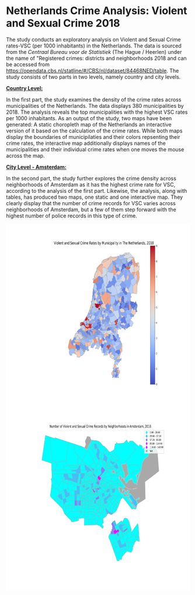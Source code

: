 # Netherlands Crime Analysis: Violent and Sexual Crime 2018

The study conducts an exploratory analysis on Violent and Sexual Crime rates-VSC (per 1000 inhabitants) in the Netherlands. The data is sourced from the *Centraal Bureau voor de Statistiek* (The Hague / Heerlen) under the name of "Registered crimes: districts and neighborhoods 2018 and can be accessed from https://opendata.cbs.nl/statline/#/CBS/nl/dataset/84468NED/table. The study consists of two parts in two levels, namely country and city levels. 

**[Country Level:](https://github.com/muratko357/Netherlands-Crime-Analysis/blob/main/NL_Crime_rates_by_municipality.ipynb)**

In the first part, the study examines the density of the crime rates across municipalities of the Netherlands. The data displays 380 municipalities by 2018. The analysis reveals the top municipalities with the highest VSC rates per 1000 inhabitants. As an output of the study, two maps have been generated: A static choropleth map of the Netherlands an interactive version of it based on the calculation of the crime rates. While both maps display the boundaries of municipilaties and their colors repsenting their crime rates, the interactive map additionally displays names of the municipalities and their individual crime rates when one moves the mouse across the map.

**[City Level - Amsterdam:](https://github.com/muratko357/Netherlands-Crime-Analysis/blob/main/Crime_by_neighborhood_Amsterdam.ipynb)**

In the second part, the study further explores the crime density across neighborhoods of Amsterdam as it has the highest crime rate for VSC, according to the analysis of the first part. Likewise, the analysis, along with tables, has produced two maps, one static and one interactive map. They clearly display that the number of crime records for VSC varies across neighborhoods of Amsterdam, but a few of them step forward with the highest number of police records in this type of crime. 

<img align="left" width="650" height="500" src="/Images/NL_crime_rates.png"> 

<img align="center" width="650" height="500" src="/Images/Amsterdam_crime_map.png">
